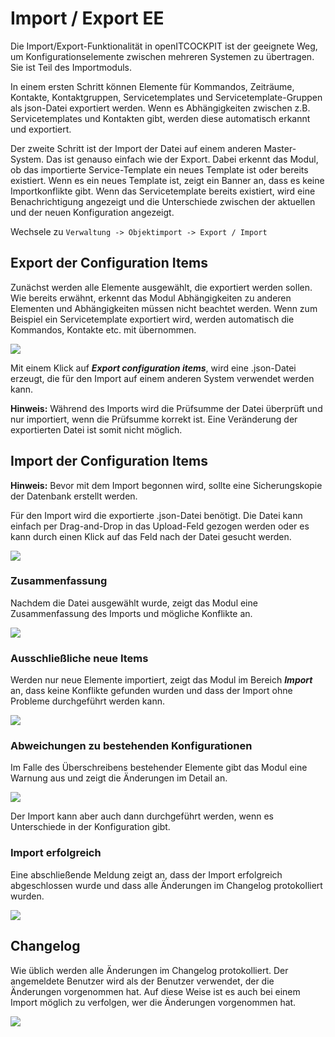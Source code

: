# Import / Export <span class="badge badge-danger badge-outlined" title="Enterprise Edition">EE</span>

Die Import/Export-Funktionalität in openITCOCKPIT ist der geeignete Weg, um Konfigurationselemente zwischen mehreren Systemen zu übertragen. Sie ist Teil des Importmoduls.

In einem ersten Schritt können Elemente für Kommandos, Zeiträume, Kontakte, Kontaktgruppen, Servicetemplates und Servicetemplate-Gruppen als json-Datei exportiert werden. Wenn es Abhängigkeiten zwischen z.B. Servicetemplates und Kontakten gibt, werden diese automatisch erkannt und exportiert.

Der zweite Schritt ist der Import der Datei auf einem anderen Master-System. Das ist genauso einfach wie der Export. Dabei erkennt das Modul, ob das importierte Service-Template ein neues Template ist oder bereits existiert. Wenn es ein neues Template ist, zeigt ein Banner an, dass es keine Importkonflikte gibt. Wenn das Servicetemplate bereits existiert, wird eine Benachrichtigung angezeigt und die Unterschiede zwischen der aktuellen und der neuen Konfiguration angezeigt.

Wechsele zu `Verwaltung -> Objektimport -> Export / Import`

## Export der Configuration Items

Zunächst werden alle Elemente ausgewählt, die exportiert werden sollen. Wie bereits erwähnt, erkennt das Modul Abhängigkeiten zu anderen Elementen und Abhängigkeiten müssen nicht beachtet werden. Wenn zum Beispiel ein Servicetemplate exportiert wird, werden automatisch die Kommandos, Kontakte etc. mit übernommen.

![](/images/import_export/export_items.png)

Mit einem Klick auf __*Export configuration items*__, wird eine .json-Datei erzeugt, die für den Import auf einem anderen System verwendet werden kann.

**Hinweis:** Während des Imports wird die Prüfsumme der Datei überprüft und nur importiert, wenn die Prüfsumme korrekt ist. Eine Veränderung der exportierten Datei ist somit nicht möglich.

## Import der Configuration Items

**Hinweis:** Bevor mit dem Import begonnen wird, sollte eine Sicherungskopie der Datenbank erstellt werden.

Für den Import wird die exportierte .json-Datei benötigt. Die Datei kann einfach per Drag-and-Drop in das Upload-Feld gezogen werden oder es kann durch einen Klick auf das Feld nach der Datei gesucht werden.

![](/images/import_export/import_file.png)

### Zusammenfassung
Nachdem die Datei ausgewählt wurde, zeigt das Modul eine Zusammenfassung des Imports und mögliche Konflikte an.

![](/images/import_export/import_summary.png)

### Ausschließliche neue Items

Werden nur neue Elemente importiert, zeigt das Modul im Bereich __*Import*__ an, dass keine Konflikte gefunden wurden und dass der Import ohne Probleme durchgeführt werden kann.

![](/images/import_export/import_ready.png)

### Abweichungen zu bestehenden Konfigurationen

Im Falle des Überschreibens bestehender Elemente gibt das Modul eine Warnung aus und zeigt die Änderungen im Detail an.

![](/images/import_export/import_danger.png)

Der Import kann aber auch dann durchgeführt werden, wenn es Unterschiede in der Konfiguration gibt.

### Import erfolgreich

Eine abschließende Meldung zeigt an, dass der Import erfolgreich abgeschlossen wurde und dass alle Änderungen im Changelog protokolliert wurden.

![](/images/import_export/import_finished.png)

## Changelog

Wie üblich werden alle Änderungen im Changelog protokolliert. Der angemeldete Benutzer wird als der Benutzer verwendet, der die Änderungen vorgenommen hat. Auf diese Weise ist es auch bei einem Import möglich zu verfolgen, wer die Änderungen vorgenommen hat.

![](/images/import_export/changelog.png)